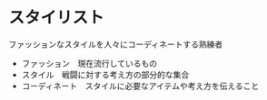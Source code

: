 # スタイリスト

ファッションなスタイルを人々にコーディネートする熟練者  

- ファッション　現在流行しているもの  
- スタイル　戦闘に対する考え方の部分的な集合  
- コーディネート　スタイルに必要なアイテムや考え方を伝えること

